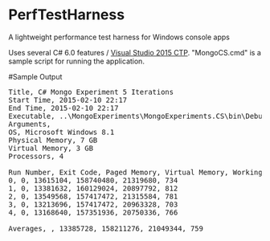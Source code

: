 # PerfTestHarness
A lightweight performance test harness for Windows console apps

Uses several C# 6.0 features / <a href="http://www.visualstudio.com/en-us/news/vs2015-vs.aspx">Visual Studio 2015 CTP</a>. "MongoCS.cmd" is a sample script for running the application.

#Sample Output

<pre>
Title, C# Mongo Experiment 5 Iterations
Start Time, 2015-02-10 22:17
End Time, 2015-02-10 22:17
Executable, ..\MongoExperiments\MongoExperiments.CS\bin\Debug\MongoExperiments.CS.exe
Arguments, 
OS, Microsoft Windows 8.1
Physical Memory, 7 GB
Virtual Memory, 3 GB
Processors, 4

Run Number, Exit Code, Paged Memory, Virtual Memory, Working Set, Processor Time
0, 0, 13615104, 158740480, 21319680, 734
1, 0, 13381632, 160129024, 20897792, 812
2, 0, 13549568, 157417472, 21315584, 781
3, 0, 13213696, 157417472, 20963328, 703
4, 0, 13168640, 157351936, 20750336, 766

Averages, , 13385728, 158211276, 21049344, 759
</pre>
